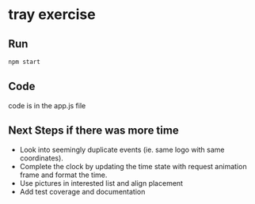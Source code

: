 # tray exercise

## Run
```sh
npm start
```

## Code
code is in the app.js file

## Next Steps if there was more time
- Look into seemingly duplicate events (ie. same logo with same coordinates).
- Complete the clock by updating the time state with request animation frame and format the time.
- Use pictures in interested list and align placement
- Add test coverage and documentation